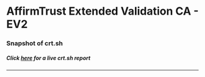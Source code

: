 # AffirmTrust Extended Validation CA - EV2
### Snapshot of crt.sh
##### Click [here](https://crt.sh/?q=A9EBCFBA0299A10436C4C41A2BD75933CB2C7960CF780267ECBE3D5229C19C76) for a live crt.sh report

---
